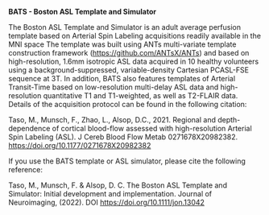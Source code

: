 **BATS - Boston ASL Template and Simulator**

The Boston ASL Template and Simulator is an adult average perfusion template based on Arterial Spin Labeling acquisitions readily available in the MNI space
The template was built using ANTs multi-variate template construction framework (https://github.com/ANTsX/ANTs) and based on high-resolution, 1.6mm isotropic ASL data acquired in 10 healthy volunteers using a background-suppressed, variable-density Cartesian PCASL-FSE sequence at 3T.
In addition, BATS also features templates of Arterial Transit-Time based on low-resolution multi-delay ASL data and high-resolution quantitative T1 and T1-weighted, as well as T2-FLAIR data. 
Details of the acquisition protocol can be found in the following citation: 

Taso, M., Munsch, F., Zhao, L., Alsop, D.C., 2021. Regional and depth-dependence of cortical blood-flow assessed with high-resolution Arterial Spin Labeling (ASL). J Cereb Blood Flow Metab 0271678X20982382. https://doi.org/10.1177/0271678X20982382

If you use the BATS template or ASL simulator, please cite the following reference: 

Taso, M., Munsch, F. & Alsop, D. C. The Boston ASL Template and Simulator: Initial development and implementation. Journal of Neuroimaging, (2022). DOI https://doi.org/10.1111/jon.13042






